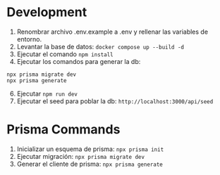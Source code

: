 # Development

1. Renombrar archivo .env.example a .env y rellenar las variables de entorno.
2. Levantar la base de datos: `docker compose up --build -d`
3. Ejecutar el comando `npm install`
4. Ejecutar los comandos para generar la db:

```
npx prisma migrate dev
npx prisma generate
```

6. Ejecutar `npm run dev`
7. Ejecutar el seed para poblar la db: `http://localhost:3000/api/seed`

# Prisma Commands

1. Inicializar un esquema de prisma: `npx prisma init`
2. Ejecutar migración: `npx prisma migrate dev`
3. Generar el cliente de prisma: `npx prisma generate`
